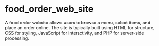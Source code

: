 # food_order_web_site
A food order website allows users to browse a menu, select items, and place an order online. The site is typically built using HTML for structure, CSS for styling, JavaScript for interactivity, and PHP for server-side processing.
